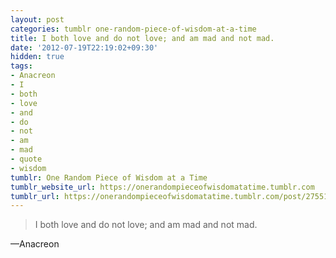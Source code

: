 ```yaml
---
layout: post
categories: tumblr one-random-piece-of-wisdom-at-a-time
title: I both love and do not love; and am mad and not mad.
date: '2012-07-19T22:19:02+09:30'
hidden: true
tags:
- Anacreon
- I
- both
- love
- and
- do
- not
- am
- mad
- quote
- wisdom
tumblr: One Random Piece of Wisdom at a Time
tumblr_website_url: https://onerandompieceofwisdomatatime.tumblr.com
tumblr_url: https://onerandompieceofwisdomatatime.tumblr.com/post/27551220578/i-both-love-and-do-not-love-and-am-mad-and-not
---
```

> I both love and do not love; and am mad and not mad.

—Anacreon
